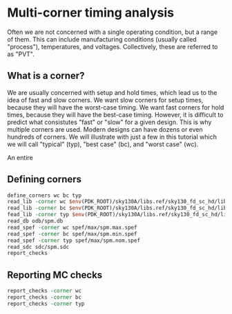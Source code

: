# Multi-corner timing analysis

Often we are not concerned with a single operating condition, but a range of
them. This can include manufacturing conditions (usually called "process"),
temperatures, and voltages. Collectively, these are referred to as "PVT". 

## What is a corner?

We are usually concerned with setup and hold times, which lead us to the idea
of fast and slow corners. We want slow corners for setup times, because they
will have the worst-case timing. We want fast corners for hold times, because
they will have the best-case timing. However, it is difficult to predict what
consistutes "fast" or "slow" for a given design. This is why multiple corners
are used. Modern designs can have dozens or even hundreds of corners. We will
illustrate with just a few in this tutorial which we will call "typical" (typ),
"best case" (bc), and "worst case" (wc).



An entire 

## Defining corners

```tcl
define_corners wc bc typ
read_lib -corner wc $env(PDK_ROOT)/sky130A/libs.ref/sky130_fd_sc_hd/lib/sky130_fd_sc_hd__ss_100C_1v60.lib
read_lib -corner bc $env(PDK_ROOT)/sky130A/libs.ref/sky130_fd_sc_hd/lib/sky130_fd_sc_hd__nom_n40C_1v95.lib
fead_lib -corner typ $env(PDK_ROOT)/sky130A/libs.ref/sky130_fd_sc_hd/lib/sky130_fd_sc_hd__tt_025C_1v80.lib
read_db odb/spm.db
read_spef -corner wc spef/max/spm.max.spef
read_spef -corner bc spef/max/spm.min.spef
read_spef -corner typ spef/max/spm.nom.spef
read_sdc sdc/spm.sdc
report_checks
```

## Reporting MC checks

```tcl
report_checks -corner wc
report_checks -corner bc
report_checks -corner typ
```

